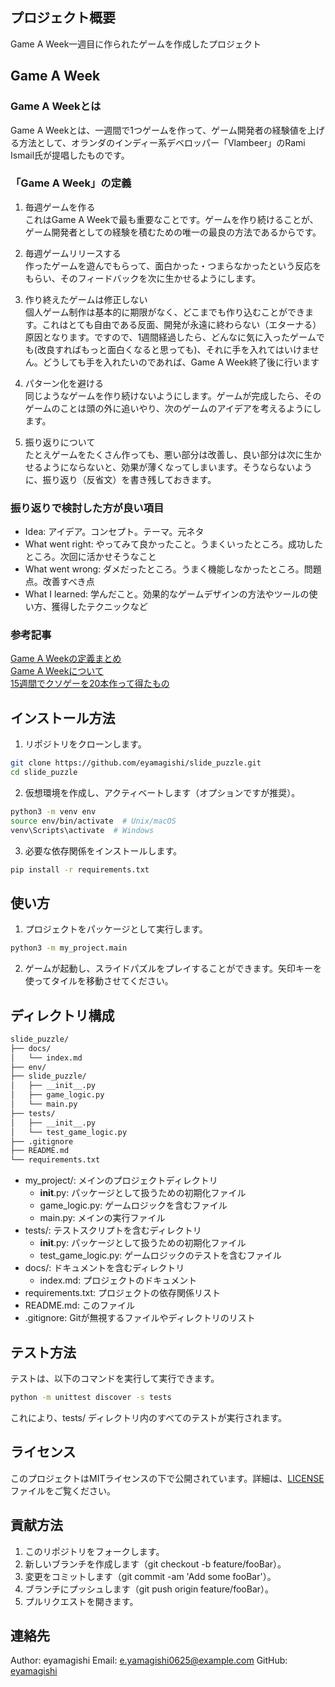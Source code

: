 ## プロジェクト概要
Game A Week一週目に作られたゲームを作成したプロジェクト

## Game A Week
### Game A Weekとは
Game A Weekとは、一週間で1つゲームを作って、ゲーム開発者の経験値を上げる方法として、オランダのインディー系デベロッパー「Vlambeer」のRami Ismail氏が提唱したものです。

### 「Game A Week」の定義
1. 毎週ゲームを作る  
これはGame A Weekで最も重要なことです。ゲームを作り続けることが、ゲーム開発者としての経験を積むための唯一の最良の方法であるからです。

2. 毎週ゲームリリースする  
作ったゲームを遊んでもらって、面白かった・つまらなかったという反応をもらい、そのフィードバックを次に生かせるようにします。

3. 作り終えたゲームは修正しない  
個人ゲーム制作は基本的に期限がなく、どこまでも作り込むことができます。これはとても自由である反面、開発が永遠に終わらない（エターナる）原因となります。ですので、1週間経過したら、どんなに気に入ったゲームでも(改良すればもっと面白くなると思っても)、それに手を入れてはいけません。どうしても手を入れたいのであれば、Game A Week終了後に行います

4. パターン化を避ける  
同じようなゲームを作り続けないようにします。ゲームが完成したら、そのゲームのことは頭の外に追いやり、次のゲームのアイデアを考えるようにします。

5. 振り返りについて  
たとえゲームをたくさん作っても、悪い部分は改善し、良い部分は次に生かせるようにならないと、効果が薄くなってしまいます。そうならないように、振り返り（反省文）を書き残しておきます。

### 振り返りで検討した方が良い項目
- Idea: アイデア。コンセプト。テーマ。元ネタ
- What went right: やってみて良かったこと。うまくいったところ。成功したところ。次回に活かせそうなこと
- What went wrong: ダメだったところ。うまく機能しなかったところ。問題点。改善すべき点
- What I learned: 学んだこと。効果的なゲームデザインの方法やツールの使い方、獲得したテクニックなど

### 参考記事
[Game A Weekの定義まとめ](https://2dgames.jp/game_a_week/)  
[Game A Weekについて](https://note.com/syun77/n/n8063d509a864)  
[15週間でクソゲーを20本作って得たもの](https://qiita.com/2dgames_jp/items/6a23207fd0057df92552)  


## インストール方法
1. リポジトリをクローンします。
```bash
git clone https://github.com/eyamagishi/slide_puzzle.git
cd slide_puzzle
```

2. 仮想環境を作成し、アクティベートします（オプションですが推奨）。
```bash
python3 -m venv env
source env/bin/activate  # Unix/macOS
venv\Scripts\activate  # Windows
```

3. 必要な依存関係をインストールします。
```bash
pip install -r requirements.txt
```

## 使い方
1. プロジェクトをパッケージとして実行します。
```bash
python3 -m my_project.main
```

2. ゲームが起動し、スライドパズルをプレイすることができます。矢印キーを使ってタイルを移動させてください。

## ディレクトリ構成
```markdown
slide_puzzle/
├── docs/
│   └── index.md
├── env/
├── slide_puzzle/
│   ├── __init__.py
│   ├── game_logic.py
│   └── main.py
├── tests/
│   ├── __init__.py
│   └── test_game_logic.py
├── .gitignore
├── README.md
└── requirements.txt
```

- my_project/: メインのプロジェクトディレクトリ
    - __init__.py: パッケージとして扱うための初期化ファイル
    - game_logic.py: ゲームロジックを含むファイル
    - main.py: メインの実行ファイル
- tests/: テストスクリプトを含むディレクトリ
    - __init__.py: パッケージとして扱うための初期化ファイル
    - test_game_logic.py: ゲームロジックのテストを含むファイル
- docs/: ドキュメントを含むディレクトリ
    - index.md: プロジェクトのドキュメント
- requirements.txt: プロジェクトの依存関係リスト
- README.md: このファイル
- .gitignore: Gitが無視するファイルやディレクトリのリスト

## テスト方法
テストは、以下のコマンドを実行して実行できます。

```bash
python -m unittest discover -s tests
```
これにより、tests/ ディレクトリ内のすべてのテストが実行されます。

## ライセンス
このプロジェクトはMITライセンスの下で公開されています。詳細は、[LICENSE](LICENSE)ファイルをご覧ください。

## 貢献方法
1. このリポジトリをフォークします。
2. 新しいブランチを作成します（git checkout -b feature/fooBar）。
3. 変更をコミットします（git commit -am 'Add some fooBar'）。
4. ブランチにプッシュします（git push origin feature/fooBar）。
5. プルリクエストを開きます。

## 連絡先
Author: eyamagishi
Email: e.yamagishi0625@example.com
GitHub: [eyamagishi](https://github.com/eyamagishi)
